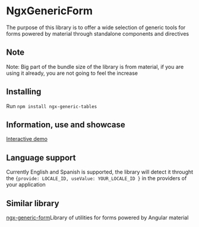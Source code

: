# NgxGenericForm

The purpose of this library is to offer a wide selection of generic tools for forms powered by material through standalone components and directives

## Note

Note: Big part of the bundle size of the library is from material, if you are using it already, you are not going to feel the increase

## Installing

Run `npm install ngx-generic-tables`

## Information, use and showcase

[Interactive demo](https://aramirezj.github.io/ngx-generic-tables/)

## Language support

Currently English and Spanish is supported, the library will detect it throught the `{provide: LOCALE_ID, useValue: YOUR_LOCALE_ID }` in the providers of your application

## Similar library

[ngx-generic-form](https://www.npmjs.com/package/@aramirezj/ngx-generic-form/)Library of utilities for forms powered by Angular material